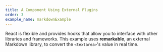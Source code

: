 ```yaml
---
title: A Component Using External Plugins
order: 3
example_name: markdownExample
---
```


React is flexible and provides hooks that allow you to interface with other libraries and frameworks. This example uses **remarkable**, an external Markdown library, to convert the `<textarea>`'s value in real time.
